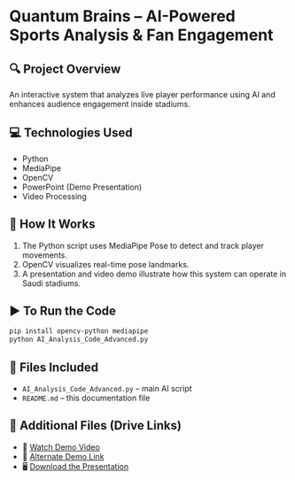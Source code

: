 
# Quantum Brains – AI-Powered Sports Analysis & Fan Engagement

## 🔍 Project Overview
An interactive system that analyzes live player performance using AI and enhances audience engagement inside stadiums.

## 💻 Technologies Used
- Python
- MediaPipe
- OpenCV
- PowerPoint (Demo Presentation)
- Video Processing

## 🧠 How It Works
1. The Python script uses MediaPipe Pose to detect and track player movements.
2. OpenCV visualizes real-time pose landmarks.
3. A presentation and video demo illustrate how this system can operate in Saudi stadiums.

## ▶️ To Run the Code
```bash
pip install opencv-python mediapipe
python AI_Analysis_Code_Advanced.py
```

## 📁 Files Included
- `AI_Analysis_Code_Advanced.py` – main AI script
- `README.md` – this documentation file

## 📂 Additional Files (Drive Links)
- 🎥 [Watch Demo Video](https://drive.google.com/file/d/1qw1sdE4MF6nVI0TcXQlsvlqwxdDlonNz/view?usp=drive_link)
- 🎥 [Alternate Demo Link](https://drive.google.com/file/d/1J7wmwabpyx0MchK6mWra29J14QgO5HMY/view?usp=drive_link)
- 🖥️ [Download the Presentation](https://docs.google.com/presentation/d/1QKhQ3j_V3gDeuOluzipYwKbhpULApFGm/edit?usp=sharing&ouid=107296655394335782194&rtpof=true&sd=true)

